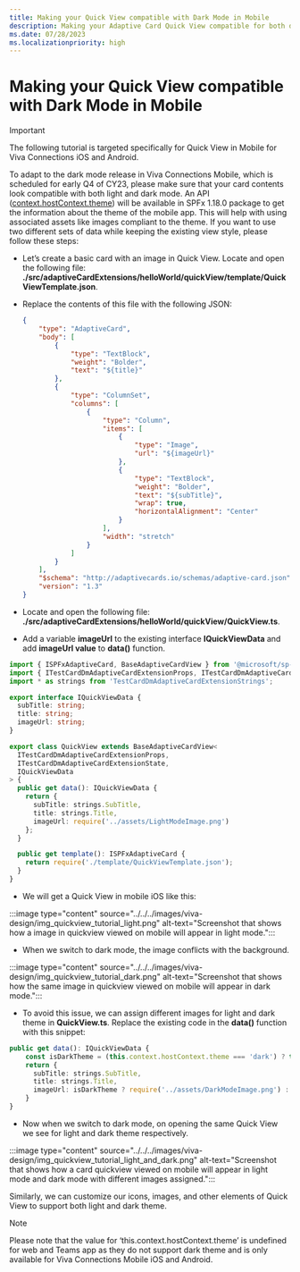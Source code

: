 ```yaml
---
title: Making your Quick View compatible with Dark Mode in Mobile
description: Making your Adaptive Card Quick View compatible for both dark and light mode by using different resources for both scenarios.
ms.date: 07/28/2023
ms.localizationpriority: high
---
```

# Making your Quick View compatible with Dark Mode in Mobile

> [!IMPORTANT]
> The following tutorial is targeted specifically for Quick View in Mobile for Viva Connections iOS and Android.

To adapt to the dark mode release in Viva Connections Mobile, which is scheduled for early Q4 of CY23, please make sure that your card contents look compatible with both light and dark mode. An API ([context.hostContext.theme](/javascript/api/sp-adaptive-card-extension-base/ihostcontext)) will be available in SPFx 1.18.0 package to get the information about the theme of the mobile app. This will help with using associated assets like images compliant to the theme. If you want to use two different sets of data while keeping the existing view style, please follow these steps: 

- Let’s create a basic card with an image in Quick View. Locate and open the following file: **./src/adaptiveCardExtensions/helloWorld/quickView/template/QuickViewTemplate.json**. 
- Replace the contents of this file with the following JSON: 

    ```json
    {
        "type": "AdaptiveCard",
        "body": [
            {
                "type": "TextBlock",
                "weight": "Bolder",
                "text": "${title}"	
            },
            {
                "type": "ColumnSet",
                "columns": [
                    {
                        "type": "Column",
                        "items": [
                            {
                                "type": "Image",
                                "url": "${imageUrl}"
                            },
                            {
                                "type": "TextBlock",
                                "weight": "Bolder",
                                "text": "${subTitle}",
                                "wrap": true,
                                "horizontalAlignment": "Center"
                            }
                        ],
                        "width": "stretch"
                    }
                ]
            }
        ],
        "$schema": "http://adaptivecards.io/schemas/adaptive-card.json",
        "version": "1.3"
    }
    ```

- Locate and open the following file: **./src/adaptiveCardExtensions/helloWorld/quickView/QuickView.ts**. 
- Add a variable **imageUrl** to the existing interface **IQuickViewData** and add **imageUrl value** to **data()** function.

```typescript
import { ISPFxAdaptiveCard, BaseAdaptiveCardView } from '@microsoft/sp-adaptive-card-extension-base';
import { ITestCardDmAdaptiveCardExtensionProps, ITestCardDmAdaptiveCardExtensionState } from '../TestCardDmAdaptiveCardExtension';
import * as strings from 'TestCardDmAdaptiveCardExtensionStrings';

export interface IQuickViewData {
  subTitle: string;
  title: string;
  imageUrl: string;
}

export class QuickView extends BaseAdaptiveCardView<
  ITestCardDmAdaptiveCardExtensionProps,
  ITestCardDmAdaptiveCardExtensionState,
  IQuickViewData
> {
  public get data(): IQuickViewData {
    return {
      subTitle: strings.SubTitle,
      title: strings.Title,
      imageUrl: require('../assets/LightModeImage.png')
    };
  }

  public get template(): ISPFxAdaptiveCard {
    return require('./template/QuickViewTemplate.json');
  }
}
```

- We will get a Quick View in mobile iOS like this:

:::image type="content" source="../../../images/viva-design/img_quickview_tutorial_light.png" alt-text="Screenshot that shows how a image in quickview viewed on mobile will appear in light mode.":::

- When we switch to dark mode, the image conflicts with the background.

:::image type="content" source="../../../images/viva-design/img_quickview_tutorial_dark.png" alt-text="Screenshot that shows how the same image in quickview viewed on mobile will appear in dark mode."::: 

- To avoid this issue, we can assign different images for light and dark theme in **QuickView.ts**. Replace the existing code in the **data()** function with this snippet:

```typescript
public get data(): IQuickViewData {
    const isDarkTheme = (this.context.hostContext.theme === 'dark') ? true : false;
    return {
      subTitle: strings.SubTitle,
      title: strings.Title,
      imageUrl: isDarkTheme ? require('../assets/DarkModeImage.png') : require('../assets/LightModeImage.png')
    }
}
```
- Now when we switch to dark mode, on opening the same Quick View we see for light and dark theme respectively.

:::image type="content" source="../../../images/viva-design/img_quickview_tutorial_light_and_dark.png" alt-text="Screenshot that shows how a card quickview viewed on mobile will appear in light mode and dark mode with different images assigned.":::

Similarly, we can customize our icons, images, and other elements of Quick View to support both light and dark theme.

> [!NOTE]
> Please note that the value for ‘this.context.hostContext.theme’ is undefined for web and Teams app as they do not support dark theme and is only available for Viva Connections Mobile iOS and Android.

